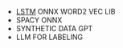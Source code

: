 - [LSTM](https://github.com/amanchadha/coursera-deep-learning-specialization/blob/master/C5%20-%20Sequence%20Models/Week%202/Emojify/Emoji_v3a.ipynb) ONNX WORD2 VEC LIB
- SPACY ONNX
- SYNTHETIC DATA GPT
- LLM FOR LABELING